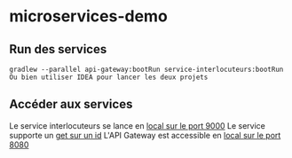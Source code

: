 # microservices-demo

## Run des services
````
gradlew --parallel api-gateway:bootRun service-interlocuteurs:bootRun
Ou bien utiliser IDEA pour lancer les deux projets
````
## Accéder aux services
Le service interlocuteurs se lance en [local sur le port 9000](http://localhost:9000/interlocuteurs)
Le service supporte un [get sur un id](http://localhost:9000/interlocuteurs/2)
L'API Gateway est accessible en [local sur le port 8080](http://localhost:8080/interlocuteurs)
